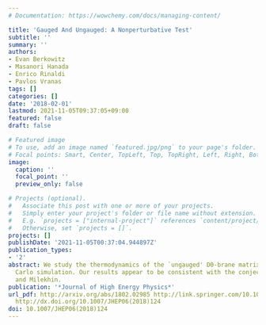 ```yaml
---
# Documentation: https://wowchemy.com/docs/managing-content/

title: 'Gauged And Ungauged: A Nonperturbative Test'
subtitle: ''
summary: ''
authors:
- Evan Berkowitz
- Masanori Hanada
- Enrico Rinaldi
- Pavlos Vranas
tags: []
categories: []
date: '2018-02-01'
lastmod: 2021-11-05T09:37:05+09:00
featured: false
draft: false

# Featured image
# To use, add an image named `featured.jpg/png` to your page's folder.
# Focal points: Smart, Center, TopLeft, Top, TopRight, Left, Right, BottomLeft, Bottom, BottomRight.
image:
  caption: ''
  focal_point: ''
  preview_only: false

# Projects (optional).
#   Associate this post with one or more of your projects.
#   Simply enter your project's folder or file name without extension.
#   E.g. `projects = ["internal-project"]` references `content/project/deep-learning/index.md`.
#   Otherwise, set `projects = []`.
projects: []
publishDate: '2021-11-05T00:37:04.944897Z'
publication_types:
- '2'
abstract: We study the thermodynamics of the `ungauged' D0-brane matrix model by Monte
  Carlo simulation. Our results appear to be consistent with the conjecture by Maldacena
  and Milekhin.
publication: '*Journal of High Energy Physics*'
url_pdf: http://arxiv.org/abs/1802.02985 http://link.springer.com/10.1007/JHEP06(2018)124
  http://dx.doi.org/10.1007/JHEP06(2018)124
doi: 10.1007/JHEP06(2018)124
---
```

